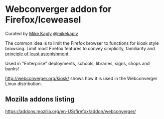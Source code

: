# Webconverger addon for Firefox/Iceweasel

Curated by [Mike Kaply](http://consulting.kaply.com/) [@mikekaply](http://twitter.com/MikeKaply)

The common idea is to limit the Firefox browser to functions for kiosk style
browsing. Limit most Firefox features to convey simplicity, familiarity and
[principle of least
astonishment](http://en.wikipedia.org/wiki/Principle_of_least_astonishment).

Used in "Enterprise" deployments, schools, libraries, signs, shops and banks!

<http://webconverger.org/kiosk/> shows how it is used in the Webconverger Linux distribution.

## Mozilla addons listing

<https://addons.mozilla.org/en-US/firefox/addon/webconverger/>
